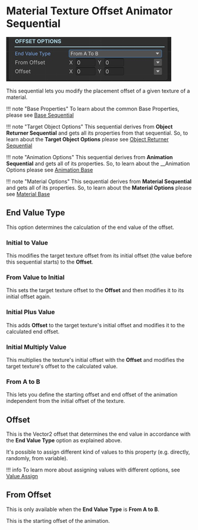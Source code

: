 # Material Texture Offset Animator Sequential

![Material Texture Offset Animator Sequential](/img/sequential_materialtextureoffset.jpg)

This sequential lets you modify the placement offset of a given texture of a material.



!!! note "Base Properties"
    To learn about the common Base Properties, please see [Base Sequential](../sequential_base.md)

!!! note "Target Object Options"
    This sequential derives from __Object Returner Sequential__ and gets all its properties from that sequential. So, to learn about the __Target Object Options__ please see [Object Returner Sequential](../sequentialobjectreturner/index.md)

!!! note "Animation Options"
    This sequential derives from __Animation Sequential__ and gets all of its properties. So, to learn about the __Animation Options please see [Animation Base](../animationsequentials/index.md)

!!! note "Material Options"
    This sequential derives from __Material Sequential__ and gets all of its properties. So, to learn about the __Material Options__ please see [Material Base](index.md)

## End Value Type

This option determines the calculation of the end value of the offset.

### Initial to Value

This modifies the target texture offset from its initial offset (the value before this sequential starts) to the __Offset__.


### From Value to Initial

This sets the target texture offset to the __Offset__ and then modifies it to its initial offset again.

### Initial Plus Value

This adds __Offset__ to the target texture's initial offset and modifies it to the calculated end offset.


### Initial Multiply Value

This multiplies the texture's initial offset with the __Offset__ and modifies the target texture's offset to the calculated value.

### From A to B

This lets you define the starting offset and end offset of the animation independent from the initial offset of the texture.


## Offset

This is the Vector2 offset that determines the end value in accordance with the __End Value Type__ option as explained above.

It's possible to assign different kind of values to this property (e.g. directly, randomly, from variable).


!!! info
    To learn more about assigning values with different options, see [Value Assign](../../valueassign.md)
 

## From Offset

This is only available when the __End Value Type__ is __From A to B__.

This is the starting offset of the animation.
